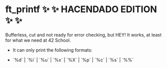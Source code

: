 # ft_printf :sparkles: :sparkles: HACENDADO EDITION :sparkles: :sparkles:
Bufferless, cut and not ready for error checking, but HEY! It works, at least for what we need at 42 School.

* It can only print the following formats:
 - ´%d´ | ´%i´ | ´%u´ | ´%x´ | ´%X´ | ´%p´ | ´%c´ | ´%s´ | ´%%´ <br>
